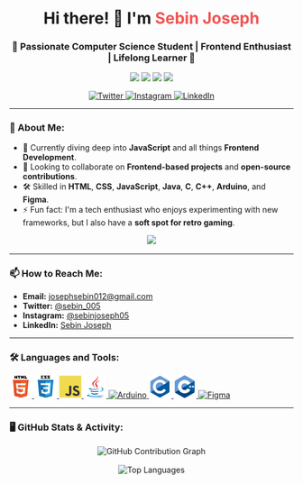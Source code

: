 <h1 align="center">Hi there! 👋 I'm <span style="color:#f05454">Sebin Joseph</span></h1>
<h3 align="center">🚀 Passionate Computer Science Student | Frontend Enthusiast | Lifelong Learner 🌟</h3>

<p align="center">
  <img src="https://media.giphy.com/media/l1J9q5v3HcGFOQ0gA/giphy.gif" width="50">
  <img src="https://media.giphy.com/media/3oEjI5XjQh6u1NkqG0/giphy.gif" width="50">
  <img src="https://media.giphy.com/media/1iFGx5p5qP4BX4nBB2/giphy.gif" width="50">
  <img src="https://media.giphy.com/media/l2JdU8n1GxVee1w2w/giphy.gif" width="50">
</p>

<p align="center">
  <a href="https://twitter.com/sebin_005" target="_blank">
    <img src="https://img.shields.io/twitter/follow/sebin_005?logo=twitter&style=for-the-badge" alt="Twitter" />
  </a>
  <a href="https://instagram.com/sebinjoseph05" target="_blank">
    <img src="https://img.shields.io/badge/Instagram-E4405F?style=for-the-badge&logo=instagram&logoColor=white" alt="Instagram" />
  </a>
  <a href="https://www.linkedin.com/in/sebin-joseph-594370286/" target="_blank">
    <img src="https://img.shields.io/badge/LinkedIn-0077B5?style=for-the-badge&logo=linkedin&logoColor=white" alt="LinkedIn" />
  </a>
</p>

---

### 🌟 About Me:
- 🌱 Currently diving deep into **JavaScript** and all things **Frontend Development**.
- 👯 Looking to collaborate on **Frontend-based projects** and **open-source contributions**.
- 🛠️ Skilled in **HTML**, **CSS**, **JavaScript**, **Java**, **C**, **C++**, **Arduino**, and **Figma**.
- ⚡ Fun fact: I'm a tech enthusiast who enjoys experimenting with new frameworks, but I also have a **soft spot for retro gaming**.

<p align="center">
  <img src="https://media.giphy.com/media/3o6Zt0wN6mcGz8HZG4/giphy.gif" width="200"/>
</p>

---

### 📫 How to Reach Me:
- **Email:** josephsebin012@gmail.com
- **Twitter:** [@sebin_005](https://twitter.com/sebin_005)
- **Instagram:** [@sebinjoseph05](https://instagram.com/sebinjoseph05)
- **LinkedIn:** [Sebin Joseph](https://www.linkedin.com/in/sebin-joseph-594370286/)

---

### 🛠️ Languages and Tools:

<p align="left"> 
  <a href="https://www.w3.org/html/" target="_blank">
    <img src="https://raw.githubusercontent.com/devicons/devicon/master/icons/html5/html5-original-wordmark.svg" alt="HTML5" width="40" height="40"/>
  </a>
  <a href="https://www.w3schools.com/css/" target="_blank">
    <img src="https://raw.githubusercontent.com/devicons/devicon/master/icons/css3/css3-original-wordmark.svg" alt="CSS3" width="40" height="40"/>
  </a>
  <a href="https://developer.mozilla.org/en-US/docs/Web/JavaScript" target="_blank">
    <img src="https://raw.githubusercontent.com/devicons/devicon/master/icons/javascript/javascript-original.svg" alt="JavaScript" width="40" height="40"/> 
  </a> 
  <a href="https://www.java.com" target="_blank">
    <img src="https://raw.githubusercontent.com/devicons/devicon/master/icons/java/java-original.svg" alt="Java" width="40" height="40"/>
  </a>
  <a href="https://www.arduino.cc/" target="_blank">
    <img src="https://cdn.worldvectorlogo.com/logos/arduino-1.svg" alt="Arduino" width="40" height="40"/>
  </a>
  <a href="https://www.cprogramming.com/" target="_blank">
    <img src="https://raw.githubusercontent.com/devicons/devicon/master/icons/c/c-original.svg" alt="C" width="40" height="40"/>
  </a>
  <a href="https://isocpp.org/" target="_blank">
    <img src="https://raw.githubusercontent.com/devicons/devicon/master/icons/cplusplus/cplusplus-original.svg" alt="C++" width="40" height="40"/>
  </a>
  <a href="https://www.figma.com/" target="_blank">
    <img src="https://www.vectorlogo.zone/logos/figma/figma-icon.svg" alt="Figma" width="40" height="40"/>
  </a>
</p>

---

### 🖥️ GitHub Stats & Activity:




<p align="center">
  <img align="center" src="https://github-readme-activity-graph.vercel.app/graph?username=sebinjoseph005&theme=radical" alt="GitHub Contribution Graph" />
</p>

<p align="center">
  <img align="center" src="https://github-readme-stats.vercel.app/api/top-langs?username=sebinjoseph005&show_icons=true&locale=en&layout=compact&theme=radical" alt="Top Languages" />
</p>


